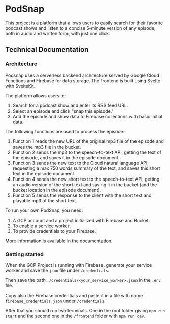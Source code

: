 # PodSnap

 This project is a platform that allows users to easily search for their favorite podcast shows and listen to a concise 5-minute version of any episode, both in audio and written form, with just one click.

## Technical Documentation

### Architecture
Podsnap uses a serverless backend architecture served by Google Cloud Functions and Firebase for data storage. The frontend is built using Svelte with SvelteKit.

The platform allows users to:

1. Search for a podcast show and enter its RSS feed URL.
2. Select an episode and click "snap this episode."
3. Add the episode and show data to Firebase collections with basic initial data.

The following functions are used to process the episode:

1. Function 1 reads the new URL of the original mp3 file of the episode and saves the mp3 file in the bucket.
2. Function 2 sends the mp3 to the speech-to-text API, getting the text of the episode, and saves it in the episode document.
3. Function 3 sends the new text to the Cloud natural language API, requesting a max 750 words summary of the text, and saves this short text in the episode document.
4. Function 4 sends the new short text to the speech-to-text API, getting an audio version of the short text and saving it in the bucket (and the bucket location in the episode document).
5. Function 5 sends the response to the client with the short text and playable mp3 of the short text.

To run your own PodSnap, you need:

1. A GCP account and a project initialized with Firebase and Bucket.
2. To enable a service worker.
3. To provide credentials to your Firebase.

More information is available in the documentation.

### Getting started
When the GCP Project is running with Firebase, generate your service worker and save the `json` file under `/credentials`.

Then save the path `./credentials/<your_service_worker>.json` in the `.env` file.

Copy also the Firebase credentials and paste it in a file with name `firebase_credentials.json` under `/credentials`.

After that you should run two terminals. One in the root folder giving `npm run start` and the second one in the `/frontend` folder with `npm run dev`.
